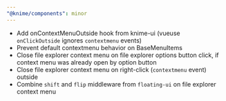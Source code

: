 ```yaml
---
"@knime/components": minor
---
```


- Add onContextMenuOutside hook from knime-ui (vueuse `onClickOutside` ignores `contextmenu` events)
- Prevent default contextmenu behavior on BaseMenuItems
- Close file explorer context menu on file explorer options button click, if context menu was already open by option button
- Close file explorer context menu on right-click (`contextmenu` event) outside
- Combine `shift` and `flip` middleware from `floating-ui` on file explorer context menu
